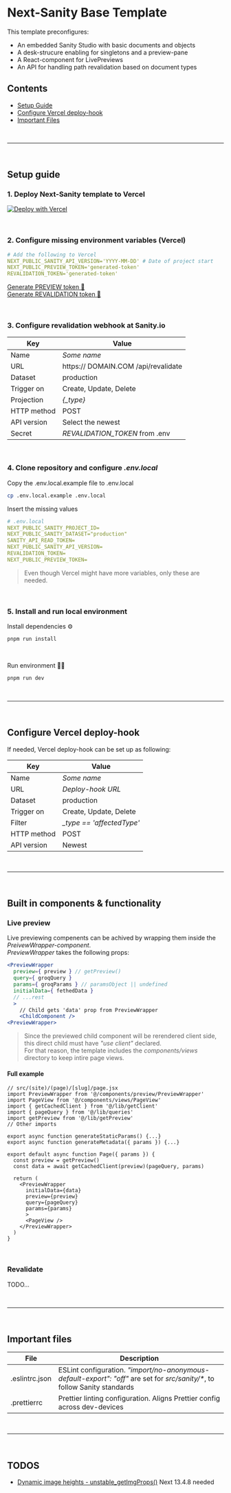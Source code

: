 # Next-Sanity Base Template

This template preconfigures:

- An embedded Sanity Studio with basic documents and objects
- A desk-strucure enabling for singletons and a preview-pane
- A React-component for LivePreviews
- An API for handling path revalidation based on document types

## Contents

- [Setup Guide](#setup-guide)
- [Configure Vercel deploy-hook](#configure-vercel-deploy-hook)
- [Important Files](#important-files)

<br>

---

<br>

## Setup guide

### 1. Deploy Next-Sanity template to Vercel

[![Deploy with Vercel](https://vercel.com/button)](https://vercel.com/new/clone?repository-url=https%3A%2F%2Fgithub.com%2Fmjthias%2Fnext-sanity-template&env=NEXT_PUBLIC_SANITY_API_VERSION,NEXT_PUBLIC_PREVIEW_TOKEN,REVALIDATION_TOKEN&envDescription=Read%20about%20the%20variable%20requirments%20here%3A&envLink=https%3A%2F%2Fgithub.com%2Fmjthias%2Fnext-sanity-template%232-configure-missing-environment-variables-vercel&integration-ids=oac_hb2LITYajhRQ0i4QznmKH7gx)

<br>

### 2. Configure missing environment variables (Vercel)

```yaml
# Add the following to Vercel
NEXT_PUBLIC_SANITY_API_VERSION='YYYY-MM-DD' # Date of project start
NEXT_PUBLIC_PREVIEW_TOKEN='generated-token'
REVALIDATION_TOKEN='generated-token'
```

[Generate PREVIEW token 🔗](https://it-tools.tech/token-generator?length=32) <br>
[Generate REVALIDATION token 🔗](https://it-tools.tech/token-generator?length=128) <br>

<br>

### 3. Configure revalidation webhook at Sanity.io

| Key         | Value                               |
| ----------- | ----------------------------------- |
| Name        | _Some name_                         |
| URL         | https:// DOMAIN.COM /api/revalidate |
| Dataset     | production                          |
| Trigger on  | Create, Update, Delete              |
| Projection  | _{\_type}_                          |
| HTTP method | POST                                |
| API version | Select the newest                   |
| Secret      | _REVALIDATION_TOKEN_ from .env      |

<br>

### 4. Clone repository and configure _.env.local_

Copy the .env.local.example file to .env.local

```bash
cp .env.local.example .env.local
```

Insert the missing values

```yaml
# .env.local
NEXT_PUBLIC_SANITY_PROJECT_ID=
NEXT_PUBLIC_SANITY_DATASET="production"
SANITY_API_READ_TOKEN=
NEXT_PUBLIC_SANITY_API_VERSION=
REVALIDATION_TOKEN=
NEXT_PUBLIC_PREVIEW_TOKEN=
```

> Even though Vercel might have more variables, only these are needed.

<br>

### 5. Install and run local environment

Install dependencies ⚙️

```bash
pnpm run install
```

<br>

Run environment 🏃‍♀️

```bash
pnpm run dev
```

<br>

---

<br>

## Configure Vercel deploy-hook

If needed, Vercel deploy-hook can be set up as following:

| Key         | Value                      |
| ----------- | -------------------------- |
| Name        | _Some name_                |
| URL         | _Deploy-hook URL_          |
| Dataset     | production                 |
| Trigger on  | Create, Update, Delete     |
| Filter      | _\_type == 'affectedType'_ |
| HTTP method | POST                       |
| API version | Newest                     |

<br>

---

<br>

## Built in components & functionality

### Live preview

Live previewing compenents can be achived by wrapping them inside the _PreivewWrapper-component_. <br>
_PreviewWrapper_ takes the following props:

```jsx
<PreviewWrapper
  preview={ preview } // getPreview()
  query={ groqQuery }
  params={ groqParams } // paramsObject || undefined
  initialData={ fethedData }
  // ...rest
  >
    // Child gets 'data' prop from PreviewWrapper
    <ChildComponent />
<PreviewWrapper>
```

> Since the previewed child component will be rerendered client side, this direct child must have _"use client"_ declared. <br> For that reason, the template includes the _components/views_ directory to keep intire page views.

#### Full example

```JSX
// src/(site)/(page)/[slug]/page.jsx
import PreviewWrapper from '@/components/preview/PreviewWrapper'
import PageView from '@/components/views/PageView'
import { getCachedClient } from '@/lib/getClient'
import { pageQuery } from '@/lib/queries'
import getPreview from '@/lib/getPreview'
// Other imports

export async function generateStaticParams() {...}
export async function generateMetadata({ params }) {...}

export default async function Page({ params }) {
  const preview = getPreview()
  const data = await getCachedClient(preview)(pageQuery, params)

  return (
    <PreviewWrapper
      initialData={data}
      preview={preview}
      query={pageQuery}
      params={params}
      >
      <PageView />
    </PreviewWrapper>
  )
}
```

<br>

### Revalidate

TODO...

<br>

---

<br>

## Important files

| File           | Description                                                                                                                 |
| -------------- | --------------------------------------------------------------------------------------------------------------------------- |
| .eslintrc.json | ESLint configuration. _"import/no-anonymous-default-export": "off"_ are set for _src/sanity/\*_, to follow Sanity standards |
| .prettierrc    | Prettier linting configuration. Aligns Prettier config across dev-devices                                                   |

<br>

---

<br>

## TODOS

- [Dynamic image heights - unstable_getImgProps()](https://github.com/vercel/next.js/discussions/19880) Next 13.4.8 needed
